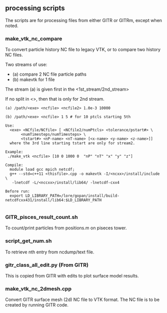 
## processing scripts

The scripts are for processing files from either GITR or GITRm, except when noted.

### make_vtk_nc_compare

 To convert particle history NC file to legacy VTK, or to compare 
 two history NC files.

 Two streams of use:

* (a) compare 2 NC file particle paths 
* (b) makevtk for 1 file
    
 The stream (a) is given first in the <1st_stream/2nd_stream>

 If no split in <>, then that is only for 2nd stream.
 
```
(a) /path/<exe> <ncfile> <ncfile2> 1.0e-3 10000
 
(b) /path/<exe> <ncfile> 1 5 # for 10 ptcls starting 5th
  
Use:
  <exe> <NCfile/NCfile> [ <NCfile2/numPtcls> <tolerance/pstart#> \  
       <numTimesteps/numTimesteps> \
       <tstart#> <nP-name> <nT-name> [<x-name> <y-name> <z-name>]]  
  where the 3rd line starting tstart are only for stream2.

Example:
 ./make_vtk <ncfile> [10 0 1000 0  "nP" "nT" "x" "y" "z"]

Compile:
  module load gcc mpich netcdf;
  g++ --std=c++11 <thisfile>.cpp -o makevtk -I/<ncxx>/install/include \
   -lnetcdf -L/<nccxx>/install/lib64/ -lnetcdf-cxx4

Before run:
  export LD_LIBRARY_PATH=/lore/gopan/install/build-netcdfcxx431/install/lib64:$LD_LIBRARY_PATH
   
```

### GITR_pisces_result_count.sh 

  To count/print particles from positions.m on piseces tower.

### script_get_num.sh 

  To retrieve nth entry from ncdump/text file.

### gitr_class_all_edit.py  (From GITR)

  This is copied from GITR with edits to plot surface model results.

### make_vtk_nc_2dmesh.cpp

  Convert GITR surface mesh (2d) NC file to VTK format. The NC file 
is to be created by running GITR code.
